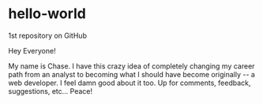# hello-world
1st repository on GitHub

Hey Everyone!

My name is Chase.  I have this crazy idea of completely changing my career path from an analyst to becoming what I should have become originally -- a web developer.  I feel damn good about it too.  Up for comments, feedback, suggestions, etc... Peace!
